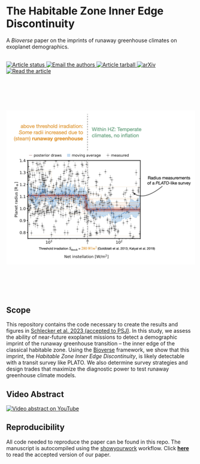 # The Habitable Zone Inner Edge Discontinuity
A _Bioverse_ paper on the imprints of runaway greenhouse climates on exoplanet demographics. 

[//]: # (<p align="left">)

[//]: # (<img width = "300" src="src/figures/logo.jpg" alt="logo"/>)

[//]: # (</p>)

<br>
<a href="https://github.com/matiscke/hz-inner-edge-discontinuity/actions/workflows/build.yml">
<img src="https://github.com/matiscke/hz-inner-edge-discontinuity/actions/workflows/build.yml/badge.svg?branch=main" alt="Article status"/>
</a>
<a href="mailto:schlecker@arizona.edu">
      <img src="https://img.shields.io/badge/contact-authors-blueviolet.svg?style=flat" alt="Email the authors"/>
</a>
<a href="https://github.com/matiscke/hz-inner-edge-discontinuity/raw/main-pdf/arxiv.tar.gz">
<img src="https://img.shields.io/badge/article-tarball-blue.svg?style=flat" alt="Article tarball"/>
</a>

<a href="https://arxiv.org/abs/2309.04518">
<img src="https://img.shields.io/badge/arXiv-2309.04518-b31b1b.svg?style=flat" alt="arXiv"/>
</a>

<a href="https://github.com/matiscke/hz-inner-edge-discontinuity/raw/main-pdf/ms.pdf">
<img src="https://img.shields.io/badge/article-pdf-blue.svg?style=flat" alt="Read the article"/>
</a>

<br/>

<br/>
<img align="center" width = "550" vspace="80" src="HZIED_teaser.jpg" alt="teaser image"/>
<br/>

## Scope
This repository contains the code necessary to create the results and figures in [Schlecker et al. 2023 (accepted to PSJ)](https://github.com/matiscke/hz-inner-edge-discontinuity). In this study, we assess the ability of near-future exoplanet missions to detect a demographic imprint of the runaway greenhouse transition – the inner edge of the classical habitable zone.
Using the [Bioverse](https://github.com/danielapai/bioverse) framework, we show that this imprint, the _Habitable Zone Inner Edge Discontinuity_, is likely detectable with a transit survey like PLATO. 
We also determine survey strategies and design trades that maximize the diagnostic power to test runaway greenhouse climate models.

## Video Abstract
[![Video abstract on YouTube](https://img.youtube.com/vi/acgKcdTTv9c/sddefault.jpg)](https://www.youtube.com/watch?v=acgKcdTTv9c)

## Reproducibility
All code needed to reproduce the paper can be found in this repo. The manuscript is autocompiled using the [showyourwork](https://github.com/rodluger/showyourwork) workflow.
Click [**here**](https://github.com/matiscke/hz-inner-edge-discontinuity/raw/main-pdf/ms.pdf) to read the accepted version of our paper.




[//]: # (Once paper is out: Explain usage, dependencies, data sets similar to https://github.com/katiebreivik/hush)
